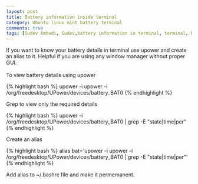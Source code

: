 ```yaml
---
layout: post
title: Battery information inside terminal 
category: Ubuntu linux mint battery terminal  
comments: true
tags: [Sudev Ambadi, Sudev,battery information in terminal, terminal, battery information, ubuntu, linux mint, battery information using terminal  ]
---
```


If you want to know your battery details in terminal use upower and create an alias to it. Helpful if you are using any window manager without proper GUI.   
<br />
To view battery details using upower

{% highlight bash %} 
upower -i upower -i /org/freedesktop/UPower/devices/battery_BAT0
{% endhighlight %}



Grep to view only the required details 

{% highlight bash %} 
upower -i /org/freedesktop/UPower/devices/battery_BAT0 | grep -E "state|time|per"
{% endhighlight %}



Create an alias 

{% highlight bash %} 
alias bat='upower -i upower -i /org/freedesktop/UPower/devices/battery_BAT0 | grep -E "state|time|per"'
{% endhighlight %}

Add  alias to ~/.bashrc file and make it permemanent.

